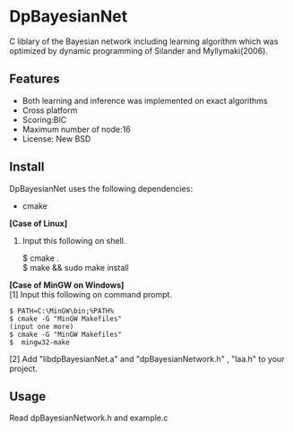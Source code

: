 ﻿DpBayesianNet
=============

C liblary of the Bayesian network including learning algorithm which was optimized by dynamic programming of Silander and Myllymaki(2006).   

## Features
* Both learning and inference was implemented on exact algorithms
* Cross platform
* Scoring:BIC
* Maximum number of node:16
* License: New BSD  


## Install
DpBayesianNet uses the following dependencies:
* cmake

**[Case of Linux]**  
1. Input this following on shell.  

    $ cmake .    
    $ make && sudo make install

**[Case of MinGW on Windows]**  
[1] Input this following on command prompt.

    $ PATH=C:\MinGW\bin;%PATH%
    $ cmake -G "MinGW Makefiles"
    (input one more)
    $ cmake -G "MinGW Makefiles"
    $  mingw32-make

[2] Add "libdpBayesianNet.a" and "dpBayesianNetwork.h" , "laa.h" to your project.

## Usage
Read dpBayesianNetwork.h and example.c
